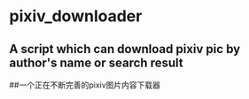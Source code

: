 # pixiv_downloader
A script which can download pixiv pic by author's name or search result
---

##一个正在不断完善的pixiv图片内容下载器
